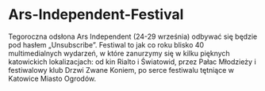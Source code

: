 # Ars-Independent-Festival
Tegoroczna odsłona Ars Independent (24-29 września) odbywać się będzie pod hasłem „Unsubscribe”. Festiwal to jak co roku blisko 40 multimedialnych wydarzeń, w które zanurzymy się w kilku pięknych katowickich lokalizacjach: od kin Rialto i Światowid, przez Pałac Młodzieży i festiwalowy klub Drzwi Zwane Koniem, po serce festiwalu tętniące w Katowice Miasto Ogrodów.
